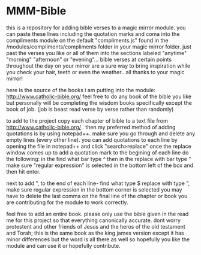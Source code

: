 # MMM-Bible
this is a repository for adding bible verses to a magic mirror module. you can paste these lines including the quotation marks and coma into the compliments module on the default "compliments.js" found in the /modules/compliments/compliments folder in your magic mirror folder. just past the verses you like or all of them into the sections labeled "anytime" "morning" "afternoon" or "evening"... bible verses at certain points throughout the day on your mirror are a sure way to bring inspiration while you check your hair, teeth or even the weather.. all thanks to your magic mirror!

here is the source of the books i am putting into the module: http://www.catholic-bible.org/
feel free to do any book of the bible you like but personally will be completing the wisdom books specifically except the book of job. (job is beast read verse by verse rather than randomly)


to add to the project copy each chapter of bible to a text file from http://www.catholic-bible.org/ . then my preferred method of adding quotations is by using notepad++.
make sure you go through and delete any empty lines (every other line).
you can add quotations to each line by opening the file in notepad++ and click "search>replace" once the replace window comes up to add a quotation mark to the begining of each line do the following:
in the find what bar type ^
then in the replace with bar type "
make sure "regular expression" is selected in the bottom left of the box and then hit enter.

next to add ", to the end of each line-
find what type $
replace with type ",
make sure regular expression in the bottom corner is selected
you may have to delete the last comma on the final line of the chapter or book you are contributing for the module to work correctly.

feel free to add an entire book.
please only use the bible given in the read me for this project so that everything canonically accurate.
dont worry protestent and other friends of Jesus and the heros of the old testament and Torah; this is the same book as the king james version except it has minor differences but the word is all there as well so hopefully you like the module and can use it or hopefully contribute.


